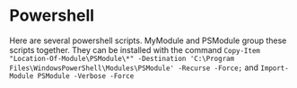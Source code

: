 # Powershell

Here are several powershell scripts. MyModule and PSModule group these scripts together. 
They can be installed with the command 
```Copy-Item "Location-Of-Module\PSModule\*" -Destination 'C:\Program Files\WindowsPowerShell\Modules\PSModule' -Recurse -Force;```
and 
```Import-Module PSModule -Verbose -Force```
